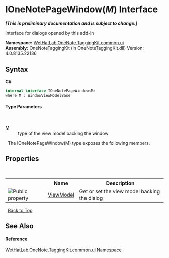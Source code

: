 # IOneNotePageWindow(*M*) Interface
 _**\[This is preliminary documentation and is subject to change.\]**_

interface for dialogs opened by this add-in

**Namespace:**&nbsp;<a href="043a9407-ac38-b3ac-7348-a6090af495ad.md">WetHatLab.OneNote.TaggingKit.common.ui</a><br />**Assembly:**&nbsp;OneNoteTaggingKit (in OneNoteTaggingKit.dll) Version: 4.0.8135.22136

## Syntax

**C#**<br />
``` C#
internal interface IOneNotePageWindow<M>
where M : WindowViewModelBase

```


#### Type Parameters
&nbsp;<dl><dt>M</dt><dd>type of the view model backing the window</dd></dl>&nbsp;
The IOneNotePageWindow(M) type exposes the following members.


## Properties
&nbsp;<table><tr><th></th><th>Name</th><th>Description</th></tr><tr><td>![Public property](media/pubproperty.gif "Public property")</td><td><a href="7e5fa690-dbb9-888d-3da4-5b79a9722831.md">ViewModel</a></td><td>
Get or set the view model backing the dialog</td></tr></table>&nbsp;
<a href="#ionenotepagewindow(*m*)-interface">Back to Top</a>

## See Also


#### Reference
<a href="043a9407-ac38-b3ac-7348-a6090af495ad.md">WetHatLab.OneNote.TaggingKit.common.ui Namespace</a><br />